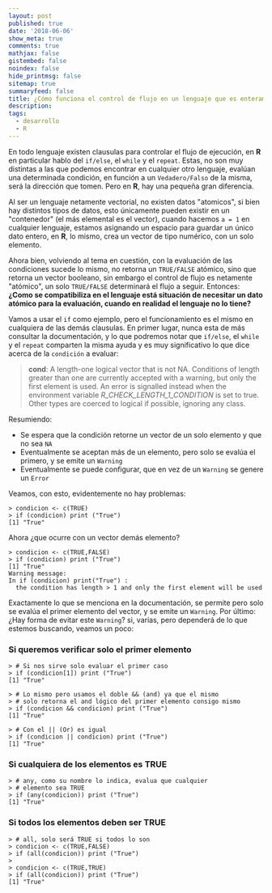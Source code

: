 ```yaml
---
layout: post
published: true
date: '2018-06-06'
show_meta: true
comments: true
mathjax: false
gistembed: false
noindex: false
hide_printmsg: false
sitemap: true
summaryfeed: false
title: ¿Cómo funciona el control de flujo en un lenguaje que es enteramente vectorial?
description: 
tags:
  - desarrollo
  - R
---
```

En todo lenguaje existen clausulas para controlar el flujo de ejecución, en
**R** en particular hablo del `if/else`, el `while` y el `repeat`. Estas, no son
muy distintas a las que podemos encontrar en cualquier otro lenguaje, evalúan
una determinada condición, en función a un `Vedadero/Falso` de la misma, será la
dirección que tomen. Pero en **R**, hay una pequeña gran diferencia.

Al ser un lenguaje netamente vectorial, no existen datos "atomicos", si bien hay
distintos tipos de datos, esto únicamente pueden existir en un "contenedor" (el
más elemental es el vector), cuando hacemos `a = 1` en cualquier lenguaje,
estamos asignando un espacio para guardar un único dato entero, en **R**, lo
mismo, crea un vector de tipo numérico, con un solo elemento. 

Ahora bien, volviendo al tema en cuestión, con la evaluación de las condiciones
sucede lo mismo, no retorna un `TRUE/FALSE` atómico, sino que retorna un vector
booleano, sin embargo el control de flujo es netamente "atómico", un solo
`TRUE/FALSE` determinará el flujo a seguir. Entonces: **¿Como se compatibiliza
en el lenguaje está situación de necesitar un dato atómico para la evaluación,
cuando en realidad el lenguaje no lo tiene?**

Vamos a usar el `if` como ejemplo, pero el funcionamiento es el mismo en
cualquiera de las demás clausulas. En primer lugar, nunca esta de más consultar
la documentación, y lo que podremos notar que `if/else`, el `while` y el
`repeat` comparten la misma ayuda y es muy significativo lo que dice acerca de
la `condición` a evaluar:

> **cond**:	 A length-one logical vector that is not NA. Conditions of length greater than one are currently accepted with a warning, but
> only the first element is used. An error is signalled instead when the
> environment variable _R_CHECK_LENGTH_1_CONDITION_ is set to true.
> Other types are coerced to logical if possible, ignoring any class.

Resumiendo:

+ Se espera que la condición retorne un vector de un solo elemento y que no sea `NA`
+ Eventualmente se aceptan más de un elemento, pero solo se evalúa el primero, y se emite un `Warning`
+ Eventualmente se puede configurar, que en vez de un `Warning` se genere un `Error`

Veamos, con esto, evidentemente no hay problemas:

    > condicion <- c(TRUE)
    > if (condicion) print ("True")
    [1] "True"

Ahora ¿que ocurre con un vector demás elemento?

    > condicion <- c(TRUE,FALSE)
    > if (condicion) print ("True")
    [1] "True"
    Warning message:
    In if (condicion) print("True") :
      the condition has length > 1 and only the first element will be used

Exactamente lo que se menciona en la documentación, se permite pero solo se
evalúa el primer elemento del vector, y se emite un `Warning`. Por último: ¿Hay
forma de evitar este `Warning`? si, varias, pero dependerá de lo que estemos
buscando, veamos un poco:

### Si queremos verificar solo el primer elemento

    > # Si nos sirve solo evaluar el primer caso
    > if (condicion[1]) print ("True")
    [1] "True"

    > # Lo mismo pero usamos el doble && (and) ya que el mismo
    > # solo retorna el and lógico del primer elemento consigo mismo
    > if (condicion && condicion) print ("True")
    [1] "True"

    > # Con el || (Or) es igual
    > if (condicion || condicion) print ("True")
    [1] "True"

### Si cualquiera de los elementos es TRUE

    > # any, como su nombre lo indica, evalua que cualquier 
    > # elemento sea TRUE
    > if (any(condicion)) print ("True")
    [1] "True"

### Si todos los elementos deben ser TRUE

    > # all, solo será TRUE si todos lo son
    > condicion <- c(TRUE,FALSE)
    > if (all(condicion)) print ("True")
    > 
    > condicion <- c(TRUE,TRUE)
    > if (all(condicion)) print ("True")
    [1] "True"
